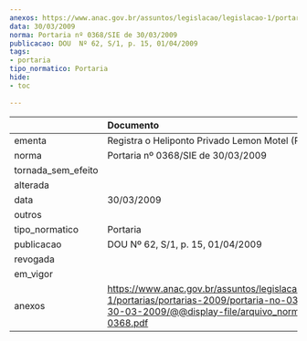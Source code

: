 ```yaml
---
anexos: https://www.anac.gov.br/assuntos/legislacao/legislacao-1/portarias/portarias-2009/portaria-no-0368-sie-de-30-03-2009/@@display-file/arquivo_norma/PA2009-0368.pdf
data: 30/03/2009
norma: Portaria nº 0368/SIE de 30/03/2009
publicacao: DOU  Nº 62, S/1, p. 15, 01/04/2009
tags:
- portaria
tipo_normatico: Portaria
hide: 
- toc 
 
---
```


|                    | Documento                                                                                                                                                         |
|:-------------------|:------------------------------------------------------------------------------------------------------------------------------------------------------------------|
| ementa             | Registra o Heliponto Privado Lemon Motel (PE).                                                                                                                    |
| norma              | Portaria nº 0368/SIE de 30/03/2009                                                                                                                                |
| tornada_sem_efeito |                                                                                                                                                                   |
| alterada           |                                                                                                                                                                   |
| data               | 30/03/2009                                                                                                                                                        |
| outros             |                                                                                                                                                                   |
| tipo_normatico     | Portaria                                                                                                                                                          |
| publicacao         | DOU  Nº 62, S/1, p. 15, 01/04/2009                                                                                                                                |
| revogada           |                                                                                                                                                                   |
| em_vigor           |                                                                                                                                                                   |
| anexos             | https://www.anac.gov.br/assuntos/legislacao/legislacao-1/portarias/portarias-2009/portaria-no-0368-sie-de-30-03-2009/@@display-file/arquivo_norma/PA2009-0368.pdf |